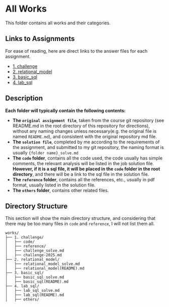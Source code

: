 # All Works

This folder contains all works and their categories.

## Links to Assignments

For ease of reading, here are direct links to the answer files for each assignment.

- [1. challenge](1.%20challenge/challenge_solve.md)
- [2. relational_model](2.%20relational_model/relational_model_solve.md)
- [3. basic_sql](3.%20basic_sql/basic_sql_solve.md)
- [4. lab_sql](4.%20lab_sql/lab_sql_solve.md)

## Description


**Each folder will typically contain the following contents:**

- **The `original assignment file`**, taken from the course git repository (see README.md in the root directory of this repository for directions), without any naming changes unless necessary(e.g. the original file is named `README.md`), and consistent with the original repository md file.
- **The `solution file`**, completed by me according to the requirements of the assignment, and submitted to my git repository, the naming format is usually `{folder name}_solve.md`
- **The `code` folder**, contains all the code used, the code usually has simple comments, the relevant analysis will be listed in the job solution file. **However, if it is a sql file, it will be placed in the `code` folder in the root directory**, and there will be a link to the sql file in the solution file.
- **The `reference` folder**, contains all the references, etc., usually in pdf format, usually listed in the solution file.
- **The `others` folder**, contains other related files.

## Directory Structure

This section will show the main directory structure, and considering that there may be too many files in `code` and `reference`, I will not list them all.

```
works/
├── 1. challenge/
│   ├── code/
│   ├── reference/
│   ├── challenge_solve.md
│   ├── challenge-2025.md
├── 2. relational_model/
│   ├── relational_model_solve.md
│   ├── relational_model(README).md
├── 3. basic_sql/
│   ├── basic_sql_solve.md
│   ├── basic_sql(README).md
├── 4. lab_sql/
│   ├── lab_sql_solve.md
│   ├── lab_sql(README).md
│   ├── others/
```
